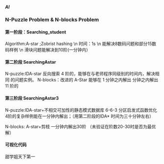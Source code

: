 ##### AI
### N-Puzzle Problem & N-blocks Problem
#### 第一阶段：Searching_student 
 Algorithm:A-star ;Zobrist hashing \n
 时间：1s \n
 能解决8数码问题和部分15数码样例 \n
 滑块问题能解决到10阶(一分钟内）

#### 第二阶段 SearchingAstar
 N-puzzle:IDA-star 反向搜索
 4 阶的，能够在与老师程序同级别的时间内，解决相同 的问题实例。 
 N-blocks：改进的 A-Star
 能够在 1 分钟之内解出 分钟之内解出 11 阶的 
 
 #### 第三阶段 SearchingAstar3
  N-puzzle:IDA-star+不相交可加性的静态模式数据库 6-6-3 分区启发式函数优化
  4阶的复杂样例能在一分钟内解出；（用第二阶段的IDA* 时间为三十分钟左右）
 
  N-blocks: A-star+剪枝
  一分钟内解出30阶 （未验证在阶数20-30时是否为最优解）
 
 #### 可视化代码
  甜学姐天下第一
